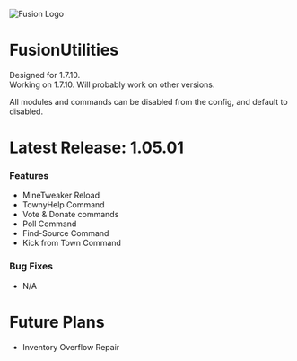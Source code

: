 ![Fusion Logo](https://i.imgur.com/pa9g9Kc.png)
# FusionUtilities
Designed for 1.7.10.\
Working on 1.7.10. Will probably work on other versions.

All modules and commands can be disabled from the config, and default to disabled.

# Latest Release: 1.05.01
### Features
- MineTweaker Reload
- TownyHelp Command
- Vote & Donate commands
- Poll Command
- Find-Source Command
- Kick from Town Command
### Bug Fixes
- N/A

# Future Plans
- Inventory Overflow Repair
